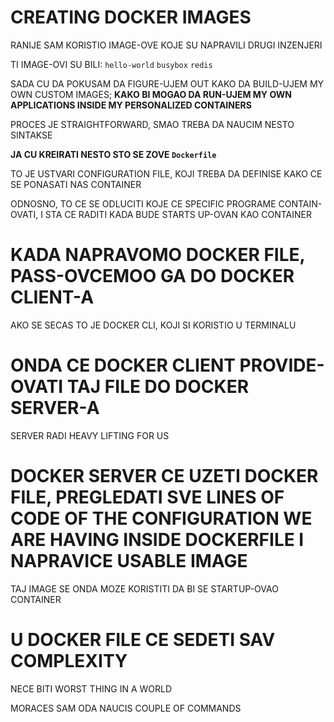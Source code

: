 # CREATING DOCKER IMAGES

RANIJE SAM KORISTIO IMAGE-OVE KOJE SU NAPRAVILI DRUGI INZENJERI

TI IMAGE-OVI SU BILI: `hello-world` `busybox` `redis`

SADA CU DA POKUSAM DA FIGURE-UJEM OUT KAKO DA BUILD-UJEM MY OWN CUSTOM IMAGES; **KAKO BI MOGAO DA RUN-UJEM MY OWN APPLICATIONS INSIDE MY PERSONALIZED CONTAINERS**

PROCES JE STRAIGHTFORWARD, SMAO TREBA DA NAUCIM NESTO SINTAKSE

**JA CU KREIRATI NESTO STO SE ZOVE `Dockerfile`**

TO JE USTVARI CONFIGURATION FILE, KOJI TREBA DA DEFINISE KAKO CE SE PONASATI NAS CONTAINER

ODNOSNO, TO CE SE ODLUCITI KOJE CE SPECIFIC PROGRAME CONTAIN-OVATI, I STA CE RADITI KADA BUDE STARTS UP-OVAN KAO CONTAINER

# KADA NAPRAVOMO DOCKER FILE, PASS-OVCEMOO GA DO DOCKER CLIENT-A

AKO SE SECAS TO JE DOCKER CLI, KOJI SI KORISTIO U TERMINALU

# ONDA CE DOCKER CLIENT PROVIDE-OVATI TAJ FILE DO DOCKER SERVER-A

SERVER RADI HEAVY LIFTING FOR US

# DOCKER SERVER CE UZETI DOCKER FILE, PREGLEDATI SVE LINES OF CODE OF THE CONFIGURATION WE ARE HAVING INSIDE DOCKERFILE I NAPRAVICE USABLE IMAGE

TAJ IMAGE SE ONDA MOZE KORISTITI DA BI SE STARTUP-OVAO CONTAINER

# U DOCKER FILE CE SEDETI SAV COMPLEXITY

NECE BITI WORST THING IN A WORLD

MORACES SAM ODA NAUCIS COUPLE OF COMMANDS